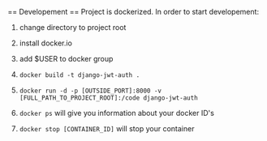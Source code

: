 == Developement ==
Project is dockerized. In order to start developement:

1. change directory to project root
2. install docker.io
3. add $USER to docker group
4. `docker build -t django-jwt-auth .`
5. `docker run -d -p [OUTSIDE_PORT]:8000 -v [FULL_PATH_TO_PROJECT_ROOT]:/code django-jwt-auth`

6. `docker ps` will give you information about your docker ID's

7. `docker stop [CONTAINER_ID]` will stop your container

